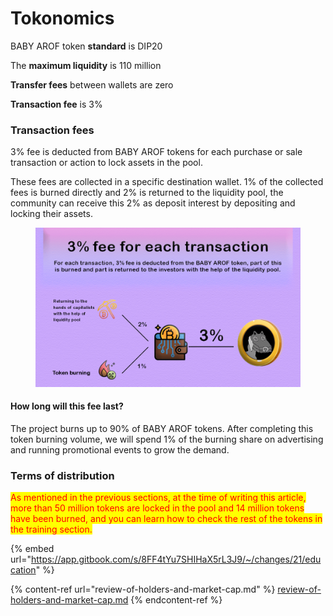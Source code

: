 # Tokonomics

BABY AROF token **standard** is DIP20

The **maximum liquidity** is 110 million

**Transfer fees** between wallets are zero

**Transaction fee** is 3%

### Transaction fees

3% fee is deducted from BABY AROF tokens for each purchase or sale transaction or action to lock assets in the pool.

These fees are collected in a specific destination wallet. 1% of the collected fees is burned directly and 2% is returned to the liquidity pool, the community can receive this 2% as deposit interest by depositing and locking their assets.

<figure><img src="../../.gitbook/assets/سایت 121.png" alt=""><figcaption></figcaption></figure>

#### How long will this fee last?

The project burns up to 90% of BABY AROF tokens. After completing this token burning volume, we will spend 1% of the burning share on advertising and running promotional events to grow the demand.

### Terms of distribution

<mark style="color:red;">As mentioned in the previous sections, at the time of writing this article, more than 50 million tokens are locked in the pool and 14 million tokens have been burned, and you can learn how to check the rest of the tokens in the training section.</mark>

{% embed url="https://app.gitbook.com/s/8FF4tYu7SHIHaX5rL3J9/~/changes/21/education" %}

{% content-ref url="review-of-holders-and-market-cap.md" %}
[review-of-holders-and-market-cap.md](review-of-holders-and-market-cap.md)
{% endcontent-ref %}
